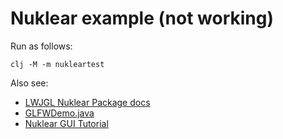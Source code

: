 # Nuklear example (not working)

Run as follows:
```
clj -M -m nukleartest
```

Also see:

* [LWJGL Nuklear Package docs](https://javadoc.lwjgl.org/org/lwjgl/nuklear/package-summary.html)
* [GLFWDemo.java](https://github.com/LWJGL/lwjgl3/blob/master/modules/samples/src/test/java/org/lwjgl/demo/nuklear/GLFWDemo.java)
* [Nuklear GUI Tutorial](https://www.youtube.com/playlist?list=PL3-G4vZDng04veWuMASV708VAnSKgV8PK)
